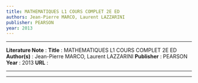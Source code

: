 ```yaml
---
title: MATHEMATIQUES L1 COURS COMPLET 2E ED
authors: Jean-Pierre MARCO, Laurent LAZZARINI
publisher: PEARSON
year: 2013
---
```

***
**Literature Note** :
**Title** : MATHEMATIQUES L1 COURS COMPLET 2E ED
**Author(s)** : Jean-Pierre MARCO, Laurent LAZZARINI
**Publisher** : PEARSON
**Year** : 2013
**URL** : 
***

***